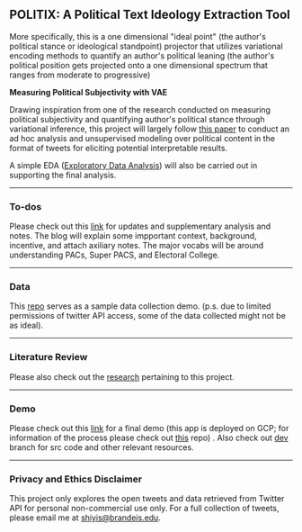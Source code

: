 ## POLITIX: A Political Text Ideology Extraction Tool 
More specifically, this is a one dimensional "ideal point" (the author's political stance or ideological standpoint) projector that utilizes variational encoding methods to quantify an author's political leaning (the author's political position gets projected onto a one dimensional spectrum that ranges from moderate to progressive)

**Measuring Political Subjectivity with VAE**

Drawing inspiration from one of the research conducted on measuring political subjectivity and quantifying author's political stance through variational inference, this project will largely follow [this paper](https://github.com/keyonvafa/tbip) to conduct an ad hoc analysis and unsupervised modeling over political content in the format of tweets for eliciting potential interpretable results.

A simple EDA ([Exploratory Data Analysis](https://medium.com/@lamsampathkumar0/eda-exploratory-data-analysis-project-using-python-de90cbf4e128)) will also be carried out in supporting the final analysis.

---
### To-dos
Please check out this [link](https://shiyis.github.io/politix-docs) for updates and supplementary analysis and notes. The blog will explain some impportant context, background, incentive, and attach axiliary notes. 
The major vocabs will be around understanding PACs, Super PACS, and Electoral College. 

---
### Data
This [repo](https://github.com/shiyis/project-inputs) serves as a sample data collection demo.
(p.s. due to limited permissions of twitter API access, some of the data collected might not be as ideal).


---
### Literature Review
Please also check out the [research](https://raw.githubusercontent.com/shiyis/c4fe-tbip/master/references.bib) pertaining to this project.


---
### Demo

Please check out this [link](https://my-dash-app-ilf47zak6q-uc.a.run.app/) for a final demo (this app is deployed on GCP; for information of the process please check out [this](https://github.com/shiyis/cloud-essentials) repo) . Also check out [dev](https://github.com/shiyis/politix/tree/dev) branch for src code and other relevant resources.

---
### Privacy and Ethics Disclaimer
This project only explores the open tweets and data retrieved from Twitter API for personal non-commercial use only. For a full collection of tweets, please email me at shiyis@brandeis.edu.

